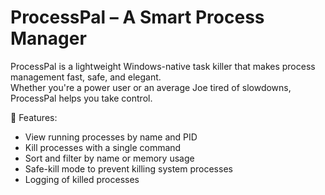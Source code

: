 # ProcessPal – A Smart Process Manager
ProcessPal is a lightweight Windows-native task killer that makes process management fast, safe, and elegant.  
Whether you're a power user or an average Joe tired of slowdowns, ProcessPal helps you take control.

🚀 Features:
- View running processes by name and PID
- Kill processes with a single command
- Sort and filter by name or memory usage
- Safe-kill mode to prevent killing system processes
- Logging of killed processes
